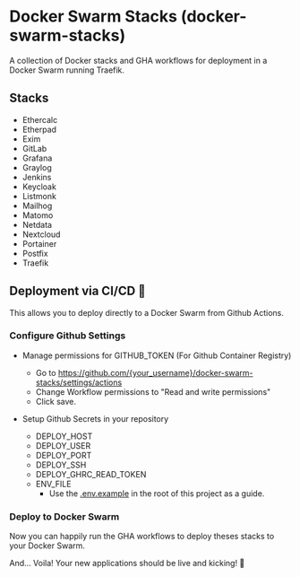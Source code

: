 # Docker Swarm Stacks (docker-swarm-stacks)

A collection of Docker stacks and GHA workflows for deployment in a Docker Swarm running Traefik.

## Stacks

- Ethercalc
- Etherpad
- Exim
- GitLab
- Grafana
- Graylog
- Jenkins
- Keycloak
- Listmonk
- Mailhog
- Matomo
- Netdata
- Nextcloud
- Portainer
- Postfix
- Traefik

## Deployment via CI/CD 🔧

This allows you to deploy directly to a Docker Swarm from Github Actions.

### Configure Github Settings
- Manage permissions for GITHUB_TOKEN (For Github Container Registry)
  - Go to https://github.com/{your_username}/docker-swarm-stacks/settings/actions
  - Change Workflow permissions to "Read and write permissions"
  - Click save.

- Setup Github Secrets in your repository

  - DEPLOY_HOST
  - DEPLOY_USER
  - DEPLOY_PORT
  - DEPLOY_SSH
  - DEPLOY_GHRC_READ_TOKEN
  - ENV_FILE
    - Use the [.env.example](.env.example) in the root of this project as a guide.

### Deploy to Docker Swarm

Now you can happily run the GHA workflows to deploy theses stacks to your Docker Swarm.

And... Voila! Your new applications should be live and kicking! 🎉